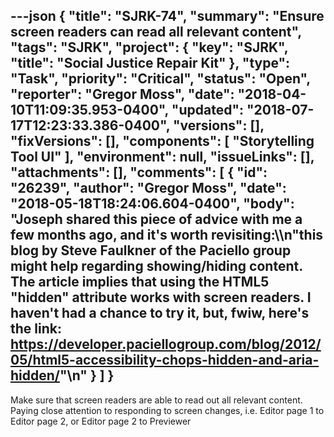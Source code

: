 ---json
{
  "title": "SJRK-74",
  "summary": "Ensure screen readers can read all relevant content",
  "tags": "SJRK",
  "project": {
    "key": "SJRK",
    "title": "Social Justice Repair Kit"
  },
  "type": "Task",
  "priority": "Critical",
  "status": "Open",
  "reporter": "Gregor Moss",
  "date": "2018-04-10T11:09:35.953-0400",
  "updated": "2018-07-17T12:23:33.386-0400",
  "versions": [],
  "fixVersions": [],
  "components": [
    "Storytelling Tool UI"
  ],
  "environment": null,
  "issueLinks": [],
  "attachments": [],
  "comments": [
    {
      "id": "26239",
      "author": "Gregor Moss",
      "date": "2018-05-18T18:24:06.604-0400",
      "body": "Joseph shared this piece of advice with me a few months ago, and it's worth revisiting:\\\n\"this blog by Steve Faulkner of the Paciello group might help regarding showing/hiding content. The article implies that using the HTML5 \"hidden\" attribute works with screen readers. I haven't had a chance to try it, but, fwiw, here's the link: <https://developer.paciellogroup.com/blog/2012/05/html5-accessibility-chops-hidden-and-aria-hidden/>\"\n"
    }
  ]
}
---
Make sure that screen readers are able to read out all relevant content. Paying close attention to responding to screen changes, i.e. Editor page 1 to Editor page 2, or Editor page 2 to Previewer

        